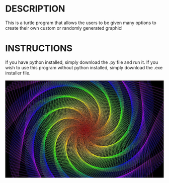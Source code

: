 # DESCRIPTION
This is a turtle program that allows the users to be given many options to create their own custom or randomly generated graphic!

# INSTRUCTIONS 
If you have python installed, simply download the .py file and run it.
If you wish to use this program without python installed, simply download the .exe installer file.

![](images/graphic.jpg) 
